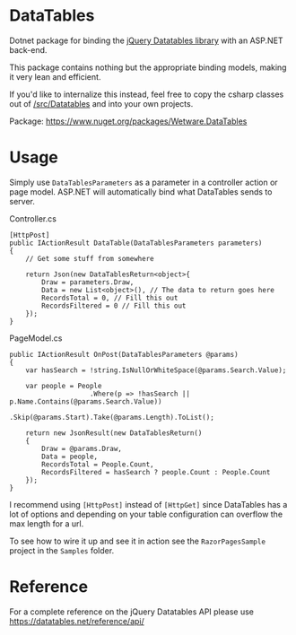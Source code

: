 # DataTables
Dotnet package for binding the [jQuery Datatables library](https://datatables.net) with an ASP.NET back-end.

This package contains nothing but the appropriate binding models, making it very lean and efficient.

If you'd like to internalize this instead, feel free to copy the csharp classes out of [/src/Datatables](https://github.com/jamesSampica/DataTables/tree/main/src/DataTables) and into your own projects.

Package: https://www.nuget.org/packages/Wetware.DataTables

# Usage

Simply use `DataTablesParameters` as a parameter in a controller action or page model. ASP.NET will automatically bind what DataTables sends to server.

Controller.cs

    [HttpPost]
    public IActionResult DataTable(DataTablesParameters parameters)
    {
        // Get some stuff from somewhere 

        return Json(new DataTablesReturn<object>{
            Draw = parameters.Draw,
            Data = new List<object>(), // The data to return goes here
            RecordsTotal = 0, // Fill this out
            RecordsFiltered = 0 // Fill this out
        });
    }

PageModel.cs

    public IActionResult OnPost(DataTablesParameters @params)
    {
        var hasSearch = !string.IsNullOrWhiteSpace(@params.Search.Value);

        var people = People
                        .Where(p => !hasSearch || p.Name.Contains(@params.Search.Value))
                        .Skip(@params.Start).Take(@params.Length).ToList();

        return new JsonResult(new DataTablesReturn()
        {
            Draw = @params.Draw,
            Data = people,
            RecordsTotal = People.Count,
            RecordsFiltered = hasSearch ? people.Count : People.Count
        });
    }

I recommend using `[HttpPost]` instead of `[HttpGet]` since DataTables has a lot of options and depending on your table configuration can overflow the max length for a url.

To see how to wire it up and see it in action see the `RazorPagesSample` project in the `Samples` folder.

# Reference
For a complete reference on the jQuery Datatables API please use https://datatables.net/reference/api/
